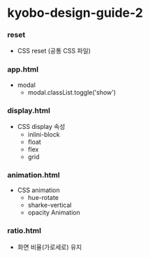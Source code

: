# kyobo-design-guide-2


### reset
- CSS reset (공통 CSS 파일)

### app.html
- modal
    - modal.classList.toggle('show')

### display.html
- CSS display 속성
    - inlini-block 
    - float 
    - flex 
    - grid

### animation.html
- CSS animation 
    - hue-rotate
    - sharke-vertical 
    - opacity Animation

### ratio.html 
- 화면 비율(가로세로) 유지 